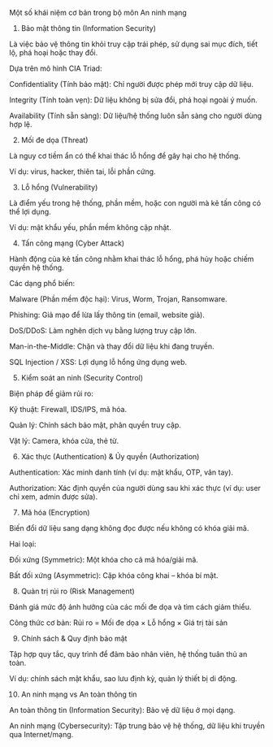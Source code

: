 Một số khái niệm cơ bản trong bộ môn An ninh mạng

1. Bảo mật thông tin (Information Security)

Là việc bảo vệ thông tin khỏi truy cập trái phép, sử dụng sai mục đích, tiết lộ, phá hoại hoặc thay đổi.

Dựa trên mô hình CIA Triad:

Confidentiality (Tính bảo mật): Chỉ người được phép mới truy cập dữ liệu.

Integrity (Tính toàn vẹn): Dữ liệu không bị sửa đổi, phá hoại ngoài ý muốn.

Availability (Tính sẵn sàng): Dữ liệu/hệ thống luôn sẵn sàng cho người dùng hợp lệ.

2. Mối đe dọa (Threat)

Là nguy cơ tiềm ẩn có thể khai thác lỗ hổng để gây hại cho hệ thống.

Ví dụ: virus, hacker, thiên tai, lỗi phần cứng.

3. Lỗ hổng (Vulnerability)

Là điểm yếu trong hệ thống, phần mềm, hoặc con người mà kẻ tấn công có thể lợi dụng.

Ví dụ: mật khẩu yếu, phần mềm không cập nhật.

4. Tấn công mạng (Cyber Attack)

Hành động của kẻ tấn công nhằm khai thác lỗ hổng, phá hủy hoặc chiếm quyền hệ thống.

Các dạng phổ biến:

Malware (Phần mềm độc hại): Virus, Worm, Trojan, Ransomware.

Phishing: Giả mạo để lừa lấy thông tin (email, website giả).

DoS/DDoS: Làm nghẽn dịch vụ bằng lượng truy cập lớn.

Man-in-the-Middle: Chặn và thay đổi dữ liệu khi đang truyền.

SQL Injection / XSS: Lợi dụng lỗ hổng ứng dụng web.

5. Kiểm soát an ninh (Security Control)

Biện pháp để giảm rủi ro:

Kỹ thuật: Firewall, IDS/IPS, mã hóa.

Quản lý: Chính sách bảo mật, phân quyền truy cập.

Vật lý: Camera, khóa cửa, thẻ từ.

6. Xác thực (Authentication) & Ủy quyền (Authorization)

Authentication: Xác minh danh tính (ví dụ: mật khẩu, OTP, vân tay).

Authorization: Xác định quyền của người dùng sau khi xác thực (ví dụ: user chỉ xem, admin được sửa).

7. Mã hóa (Encryption)

Biến đổi dữ liệu sang dạng không đọc được nếu không có khóa giải mã.

Hai loại:

Đối xứng (Symmetric): Một khóa cho cả mã hóa/giải mã.

Bất đối xứng (Asymmetric): Cặp khóa công khai – khóa bí mật.

8. Quản trị rủi ro (Risk Management)

Đánh giá mức độ ảnh hưởng của các mối đe dọa và tìm cách giảm thiểu.

Công thức cơ bản:
Rủi ro = Mối đe dọa × Lỗ hổng × Giá trị tài sản

9. Chính sách & Quy định bảo mật

Tập hợp quy tắc, quy trình để đảm bảo nhân viên, hệ thống tuân thủ an toàn.

Ví dụ: chính sách mật khẩu, sao lưu định kỳ, quản lý thiết bị di động.

10. An ninh mạng vs An toàn thông tin

An toàn thông tin (Information Security): Bảo vệ dữ liệu ở mọi dạng.

An ninh mạng (Cybersecurity): Tập trung bảo vệ hệ thống, dữ liệu khi truyền qua Internet/mạng.
